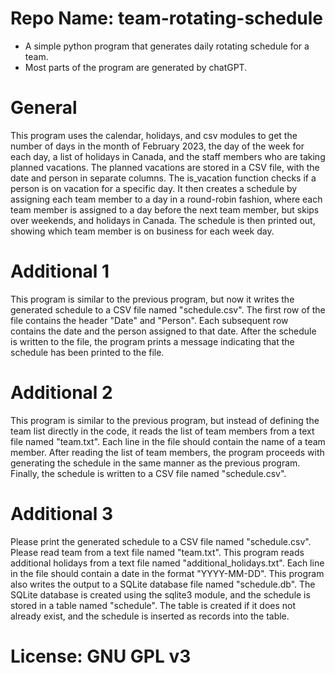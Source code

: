 # Repo Name: team-rotating-schedule
* A simple python program that generates daily rotating schedule for a team.
* Most parts of the program are generated by chatGPT.

# General
This program uses the calendar, holidays, and csv modules to get the number of days in the month of February 2023, the day of the week for each day, a list of holidays in Canada, and the staff members who are taking planned vacations. The planned vacations are stored in a CSV file, with the date and person in separate columns. The is_vacation function checks if a person is on vacation for a specific day. It then creates a schedule by assigning each team member to a day in a round-robin fashion, where each team member is assigned to a day before the next team member, but skips over weekends, and holidays in Canada. The schedule is then printed out, showing which team member is on business for each week day.

# Additional 1
This program is similar to the previous program, but now it writes the generated schedule to a CSV file named "schedule.csv". The first row of the file contains the header "Date" and "Person". Each subsequent row contains the date and the person assigned to that date. After the schedule is written to the file, the program prints a message indicating that the schedule has been printed to the file.

# Additional 2
This program is similar to the previous program, but instead of defining the team list directly in the code, it reads the list of team members from a text file named "team.txt". Each line in the file should contain the name of a team member. After reading the list of team members, the program proceeds with generating the schedule in the same manner as the previous program. Finally, the schedule is written to a CSV file named "schedule.csv".

# Additional 3
Please print the generated schedule to a CSV file named "schedule.csv".
Please read team from a text file named "team.txt".
This program  reads additional holidays from a text file named "additional_holidays.txt". Each line in the file should contain a date in the format "YYYY-MM-DD".
This program also writes the output to a SQLite database file named "schedule.db". The SQLite database is created using the sqlite3 module, and the schedule is stored in a table named "schedule". The table is created if it does not already exist, and the schedule is inserted as records into the table. 

# License: GNU GPL v3

